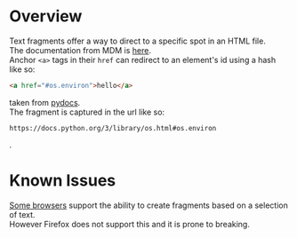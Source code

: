 # Overview

Text fragments offer a way to direct to a specific spot in an HTML file.  
The documentation from MDM is [here](https://developer.mozilla.org/en-US/docs/Web/URI/Fragment/Text_fragments#browser_compatibility).  
Anchor `<a>` tags in their `href` can redirect to an element's id using a hash like so:

```html
<a href="#os.environ">hello</a>
```

taken from [pydocs](https://docs.python.org/3/library/os.html#os.environ).  
The fragment is captured in the url like so:

```
https://docs.python.org/3/library/os.html#os.environ
```

.

# Known Issues

[Some browsers](https://meta.stackoverflow.com/questions/425878/link-to-a-specific-spot-in-a-stack-overflow-question-answer) support the ability to create fragments based on a selection of text.  
However Firefox does not support this and it is prone to breaking.
